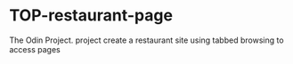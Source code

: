 # TOP-restaurant-page
The Odin Project. project create a restaurant site using tabbed browsing to access pages
